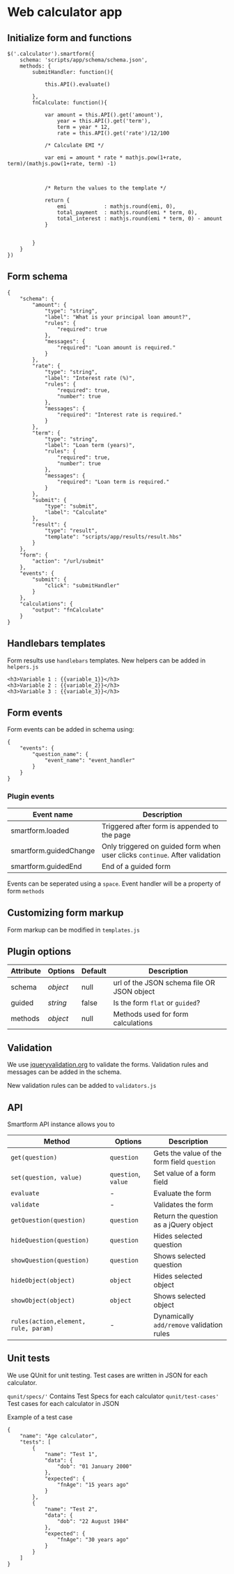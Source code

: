 # Web calculator app

## Initialize form and functions

```
$('.calculator').smartform({        
    schema: 'scripts/app/schema/schema.json',
    methods: {
        submitHandler: function(){
            
            this.API().evaluate()

        },
        fnCalculate: function(){

            var amount = this.API().get('amount'),
                year = this.API().get('term'),
                term = year * 12,
                rate = this.API().get('rate')/12/100
                
            /* Calculate EMI */

            var emi = amount * rate * mathjs.pow(1+rate, term)/(mathjs.pow(1+rate, term) -1)

            

            /* Return the values to the template */

            return {
                emi            : mathjs.round(emi, 0),
                total_payment  : mathjs.round(emi * term, 0),
                total_interest : mathjs.round(emi * term, 0) - amount                    
            }
            
            
        }
    }
})

```

## Form schema

```
{
    "schema": {        
        "amount": {
            "type": "string",
            "label": "What is your principal loan amount?",            
            "rules": {
                "required": true
            },
            "messages": {
                "required": "Loan amount is required."
            }
        },
        "rate": {
            "type": "string",
            "label": "Interest rate (%)",
            "rules": {
                "required": true,
                "number": true
            },
            "messages": {
                "required": "Interest rate is required."
            }
        },
        "term": {
            "type": "string",
            "label": "Loan term (years)",            
            "rules": {
                "required": true,
                "number": true
            },
            "messages": {
                "required": "Loan term is required."
            }
        },
        "submit": {
            "type": "submit",
            "label": "Calculate"
        },
        "result": {
            "type": "result",
            "template": "scripts/app/results/result.hbs"
        }
    },
    "form": {
        "action": "/url/submit"        
    },
    "events": {        
        "submit": {
            "click": "submitHandler"
        }
    },
    "calculations": {
        "output": "fnCalculate"        
    }
}
```

## Handlebars templates

Form results use `handlebars` templates. New helpers can be added in `helpers.js`

```
<h3>Variable 1 : {{variable_1}}</h3>
<h3>Variable 2 : {{variable_2}}</h3>
<h3>Variable 3 : {{variable_3}}</h3>
```

## Form events
Form events can be added in schema using:

```
{
    "events": {
        "question_name": {
            "event_name": "event_handler"
        }
    }
}
```

### Plugin events
Event name | Description
--- | ---
smartform.loaded | Triggered after form is appended to the page
smartform.guidedChange | Only triggered on guided form when user clicks `continue`. After validation
smartform.guidedEnd | End of a guided form

Events can be seperated using a `space`. Event handler will be a property of form `methods`

## Customizing form markup

Form markup can be modified in `templates.js`

## Plugin options
Attribute | Options | Default | Description
--- | --- | --- | ---
schema | *object* | null | url of the JSON schema file OR JSON object
guided | *string* | false | Is the form `flat` or `guided`?
methods | *object* | null | Methods used for form calculations


## Validation
We use [jqueryvalidation.org](jqueryvalidation.org) to validate the forms. Validation rules and messages can be added in the schema.

New validation rules can be added to `validators.js`

## API

Smartform API instance allows you to 

Method | Options | Description
--- | --- | ---
`get(question)` | `question` | Gets the value of the form field `question`
`set(question, value)` | `question`, `value` | Set value of a form field
`evaluate` | - | Evaluate the form
`validate` | - | Validates the form
`getQuestion(question)` | `question` | Return the question as a jQuery object
`hideQuestion(question)` | `question` | Hides selected question
`showQuestion(question)` | `question` | Shows selected question
`hideObject(object)` | `object` | Hides selected object
`showObject(object)` | `object` | Shows selected object
`rules(action,element, rule, param)` | - | Dynamically `add/remove` validation rules

## Unit tests

We use QUnit for unit testing. Test cases are written in JSON for each calculator. 

`qunit/specs/'` Contains Test Specs for each calculator
`qunit/test-cases'` Test cases for each calculator in JSON

Example of a test case

```
{
    "name": "Age calculator",
    "tests": [
        {
            "name": "Test 1",
            "data": {
                "dob": "01 January 2000"
            },
            "expected": {
                "fnAge": "15 years ago"
            }
        },
        {
            "name": "Test 2",
            "data": {
                "dob": "22 August 1984"
            },
            "expected": {
                "fnAge": "30 years ago"
            }
        }
    ]
}
```
